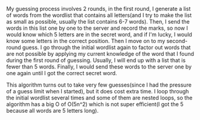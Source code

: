 My guessing process involves 2 rounds, in the first round, I generate a list of words from the wordlist that contains all letters(and I try to make the list as small as possible, usually the list contains 6-7 words). Then, I send the words in this list one by one to the server and record the marks, so now I would know which 5 letters are in the secret word, and if I'm lucky, I would know some letters in the correct position. Then I move on to my second-round guess. I go through the initial wordlist again to factor out words that are not possible by applying my current knowledge of the word that I found during the first round of guessing. Usually, I will end up with a list that is fewer than 5 words. Finally, I would send these words to the server one by one again until I got the correct secret word. 

This algorithm turns out to take very few guesses(since I had the pressure of a guess limit when I started), but it does cost extra time. I loop through the initial wordlist several times and some of them are nested loops, so the algorithm has a big O of O(5n^2) which is not super efficient(I got the 5 because all words are 5 letters long). 